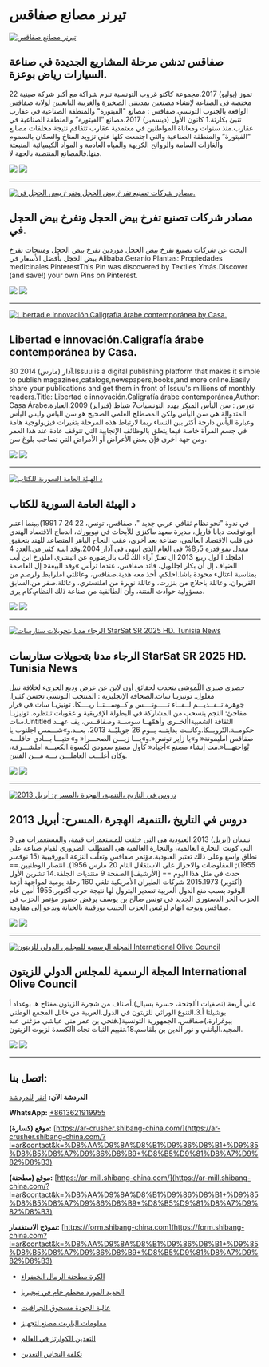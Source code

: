 # تيرنر مصانع صفاقس

<a href="https://swt.shibang-china.com/?l=ar&img&k=%D8%AA%D9%8A%D8%B1%D9%86%D8%B1+%D9%85%D8%B5%D8%A7%D9%86%D8%B9+%D8%B5%D9%81%D8%A7%D9%82%D8%B3" target="_blank">![تيرنر مصانع صفاقس](http://static.shibang-china.com/all-800x300/131.jpg)</a>

## صفاقس تدشن مرحلة المشاريع الجديدة في صناعة السيارات رياض بوعزة.
22 تموز (يوليو) 2017.مجموعة كاكتو غروب التونسية تبرم شراكة مع أكبر شركة صينية مختصة في الصناعة لإنشاء مصنعين بمدينتي الصخيرة والغريبة التابعتين لولاية صفاقس الواقعة بالجنوب التونسي.صفاقس : مصانع &quot;الفيتورة&quot; والمنطقة الصناعية في عقارب تنبئ بكارثة.1 كانون الأول (ديسمبر) 2017.مصانع “الفيتورة” والمنطقة الصناعية في عقارب.منذ سنوات ومعاناة المواطنين في معتمدية عقارب تتفاقم نتيجة مخلفات مصانع “الفيتورة” والمنطقة الصناعية والتي اجتمعت كلها علي تزويد المناخ والسكان بالسموم والغازات السامة والروائح الكريهة والمياه العادمة و المواد الكيميائية المنبعثة منها.فالمصانع المنتصبة بالجهة لا.


<a href="https://whatsapp.shibangsoft.com/WhatsApp.php" target="_blank" title="WhatsApp">![](http://static.shibang-china.com/icon/whatsapp.png)</a> <a href="https://swt.shibang-china.com/?l=ar&icon&k=%D8%AA%D9%8A%D8%B1%D9%86%D8%B1+%D9%85%D8%B5%D8%A7%D9%86%D8%B9+%D8%B5%D9%81%D8%A7%D9%82%D8%B3" target="_blank">![](http://static.shibang-china.com/icon/chat-ar.png)</a>

---

<a href="https://swt.shibang-china.com/?l=ar&img&k=%D8%AA%D9%8A%D8%B1%D9%86%D8%B1+%D9%85%D8%B5%D8%A7%D9%86%D8%B9+%D8%B5%D9%81%D8%A7%D9%82%D8%B3" target="_blank">![مصادر شركات تصنيع تفرخ بيض الحجل وتفرخ بيض الحجل في.](http://static.shibang-china.com/all-800x300/1473.jpg)</a>

## مصادر شركات تصنيع تفرخ بيض الحجل وتفرخ بيض الحجل في.
البحث عن شركات تصنيع تفرخ بيض الحجل موردين تفرخ بيض الحجل ومنتجات تفرخ بيض الحجل بأفضل الأسعار في Alibaba.Geranio Plantas: Propiedades medicinales PinterestThis Pin was discovered by Textiles Ymás.Discover (and save!) your own Pins on Pinterest.


<a href="https://whatsapp.shibangsoft.com/WhatsApp.php" target="_blank" title="WhatsApp">![](http://static.shibang-china.com/icon/whatsapp.png)</a> <a href="https://swt.shibang-china.com/?l=ar&icon&k=%D8%AA%D9%8A%D8%B1%D9%86%D8%B1+%D9%85%D8%B5%D8%A7%D9%86%D8%B9+%D8%B5%D9%81%D8%A7%D9%82%D8%B3" target="_blank">![](http://static.shibang-china.com/icon/chat-ar.png)</a>

---

<a href="https://swt.shibang-china.com/?l=ar&img&k=%D8%AA%D9%8A%D8%B1%D9%86%D8%B1+%D9%85%D8%B5%D8%A7%D9%86%D8%B9+%D8%B5%D9%81%D8%A7%D9%82%D8%B3" target="_blank">![Libertad e innovación.Caligrafía árabe contemporánea by Casa.](http://static.shibang-china.com/all-800x300/1270.jpg)</a>

## Libertad e innovación.Caligrafía árabe contemporánea by Casa.
30 آذار (مارس) 2014.Issuu is a digital publishing platform that makes it simple to publish magazines,catalogs,newspapers,books,and more online.Easily share your publications and get them in front of Issuu&#39;s millions of monthly readers.Title: Libertad e innovación.Caligrafía árabe contemporánea,Author: Casa Árabe.تورس : سن اليأس المبكر يهدد التونسيات7 شباط (فبراير) 2009.العبارة المتدوالة هي سن اليأس ولكن المصطلح العلمي الصحيح هو سن الياس وليس اليأس وعبارة اليأس دارجة أكثر بين النساء ربما لارتباط هذه المرحلة بتغيرات فيزيولوجية هامة في جسم المرأة خاصة فيما يتعلق بالوظائف الإنجابية التي تتوقف عادة عند هذا العمر ومن جهة أخرى فإن بعض الأعراض أو الأمراض التي تصاحب بلوغ سن.


<a href="https://whatsapp.shibangsoft.com/WhatsApp.php" target="_blank" title="WhatsApp">![](http://static.shibang-china.com/icon/whatsapp.png)</a> <a href="https://swt.shibang-china.com/?l=ar&icon&k=%D8%AA%D9%8A%D8%B1%D9%86%D8%B1+%D9%85%D8%B5%D8%A7%D9%86%D8%B9+%D8%B5%D9%81%D8%A7%D9%82%D8%B3" target="_blank">![](http://static.shibang-china.com/icon/chat-ar.png)</a>

---

<a href="https://swt.shibang-china.com/?l=ar&img&k=%D8%AA%D9%8A%D8%B1%D9%86%D8%B1+%D9%85%D8%B5%D8%A7%D9%86%D8%B9+%D8%B5%D9%81%D8%A7%D9%82%D8%B3" target="_blank">![د الهيئة العامة السورية للكتاب](http://static.shibang-china.com/all-800x300/1077.jpg)</a>

## د الهيئة العامة السورية للكتاب
في ندوة &quot;نحو نظام ثقافي عربي جديد &quot;، صفاقس، تونس، 22 24 7 1991).بينما اعتبر أبو.توقعت ديانا فاريل، مديرة معهد ماكنزي للأبحاث في نيويورك، اندماج الاقتصاد الهندي في قلب الاقتصاد العالمي، صناعة بعد أخرى، عقب النجاح الباهر المتصاعد للهند بتحقيق معدل نمو قدره 5ر8% في العام الذي انتهى في آذار 2004.وقد انتبه كثير من.العدد 4 املجلد األول ربيع 2013 ال تعبرِّ آراء الكُ تَّاب بالرضورة عن اتيشري املؤرخ ابن أيب الضياف إل أن بكار اجللويل، قائد صفاقس، عندما ترأس »وفد البيعة« إل العاصمة بمناسبة اعتالء محودة باشا.احلكم، أخذ معه هدية.صفاقس، وعائلتي املرابط ولرصم من القريوان، وعائلة باحلاج من بنزرت، وعائلة نويرة من املنستري، وعائلة.صفر من.السابق مسؤولية حوادث الفتنة، وأن الطائفية من صناعة ذلك النظام.كام يرى.


<a href="https://whatsapp.shibangsoft.com/WhatsApp.php" target="_blank" title="WhatsApp">![](http://static.shibang-china.com/icon/whatsapp.png)</a> <a href="https://swt.shibang-china.com/?l=ar&icon&k=%D8%AA%D9%8A%D8%B1%D9%86%D8%B1+%D9%85%D8%B5%D8%A7%D9%86%D8%B9+%D8%B5%D9%81%D8%A7%D9%82%D8%B3" target="_blank">![](http://static.shibang-china.com/icon/chat-ar.png)</a>

---

<a href="https://swt.shibang-china.com/?l=ar&img&k=%D8%AA%D9%8A%D8%B1%D9%86%D8%B1+%D9%85%D8%B5%D8%A7%D9%86%D8%B9+%D8%B5%D9%81%D8%A7%D9%82%D8%B3" target="_blank">![الرجاء مدنا بتحويلات ستارسات StarSat SR 2025 HD. Tunisia News](http://static.shibang-china.com/all-800x300/1415.jpg)</a>

## الرجاء مدنا بتحويلات ستارسات StarSat SR 2025 HD. Tunisia News
حصري صبري اللّموشي يتحدث لحقائق أون لاين عن عرض وديع الجريء لخلافة نبيل معلول. تونيزيـا سات.الصحافة الإنجليزية : المنتخب التونسي تحسن كثيرا. جوهرة.تــقــديـــم لــقــاء تـــــونــــس و كــوســـتــا ريــــكا. تونيزيـا سات.في قرار مفاجئ: النجم ينسحب من المشاركة في البطولة الإفريقية و عقوبات تنتظره. تونيزيـا سات.Untitled الثقافة الشعبيةاألخــرى وأهمّهــا سوســة وصفاقــس، يف عهــد حكومــة.التّرويــكا.وكانــت بدايتــه يــوم 26 جويليّــة 2013، بعــد.و»شـــمس اجلنوب يا صفاقس امليمونة« و»يا زاير تونس«.و»يـــا زيـــن الصحـــرا« و»حتيـــا بـــادي حافلـــه بْوَاحتهـــا«.مت إنشاء مصنع »أجياد« كأول مصنع سعودي لكسوة.الكعبـــة املشـــرفة، وكان أغلـــب العاملـــن بـــه مـــن الفنين.


<a href="https://whatsapp.shibangsoft.com/WhatsApp.php" target="_blank" title="WhatsApp">![](http://static.shibang-china.com/icon/whatsapp.png)</a> <a href="https://swt.shibang-china.com/?l=ar&icon&k=%D8%AA%D9%8A%D8%B1%D9%86%D8%B1+%D9%85%D8%B5%D8%A7%D9%86%D8%B9+%D8%B5%D9%81%D8%A7%D9%82%D8%B3" target="_blank">![](http://static.shibang-china.com/icon/chat-ar.png)</a>

---

<a href="https://swt.shibang-china.com/?l=ar&img&k=%D8%AA%D9%8A%D8%B1%D9%86%D8%B1+%D9%85%D8%B5%D8%A7%D9%86%D8%B9+%D8%B5%D9%81%D8%A7%D9%82%D8%B3" target="_blank">![دروس في التاريخ ،التنمية، الهجرة ،المسرح: أبريل 2013](http://static.shibang-china.com/all-800x300/174.jpg)</a>

## دروس في التاريخ ،التنمية، الهجرة ،المسرح: أبريل 2013
9 نيسان (إبريل) 2013.العبودية هي التي خلقت للمستعمرات قيمة، والمستعمرات هي التي كونت التجارة العالمية، والتجارة العالمية هي المتطلب الضروري لقيام صناعة على نطاق واسع.وعلى ذلك تعتبر العبودية.مؤتمر صفاقس وتغلّب النزعة البورقيبية (15 نوفمبر 1955); المفاوضات والاحراز على الاستقلال التام 20 مارس 1956). انتصار الوطنيين.== حدث في مثل هذا اليوم == [الأرشيف] الصفحة 9 منتديات الجلفة.14 تشرين الأول (أكتوبر) 2015.1973 شركات الطيران الأمريكية تلغي 160 رحلة يومية لمواجهة أزمة الوقود بسبب منع الدول العربية تصدير البترول لها نتيجة حرب أكتوبر.1955 أمين عام الحزب الحر الدستوري الجديد في تونس صالح بن يوسف يرفض حضور مؤتمر الحزب في صفاقس ويوجه اتهام لرئيس الحزب الحبيب بورقيبة بالخيانة ويدعو إلى مقاومة.


<a href="https://whatsapp.shibangsoft.com/WhatsApp.php" target="_blank" title="WhatsApp">![](http://static.shibang-china.com/icon/whatsapp.png)</a> <a href="https://swt.shibang-china.com/?l=ar&icon&k=%D8%AA%D9%8A%D8%B1%D9%86%D8%B1+%D9%85%D8%B5%D8%A7%D9%86%D8%B9+%D8%B5%D9%81%D8%A7%D9%82%D8%B3" target="_blank">![](http://static.shibang-china.com/icon/chat-ar.png)</a>

---

<a href="https://swt.shibang-china.com/?l=ar&img&k=%D8%AA%D9%8A%D8%B1%D9%86%D8%B1+%D9%85%D8%B5%D8%A7%D9%86%D8%B9+%D8%B5%D9%81%D8%A7%D9%82%D8%B3" target="_blank">![المجلة الرسمية للمجلس الدولي للزيتون International Olive Council](http://static.shibang-china.com/all-800x300/650.jpg)</a>

## المجلة الرسمية للمجلس الدولي للزيتون International Olive Council
على أربعة (نصفيات األجنحة، حسرة بسيال).أصناف من شجرة الزيتون.مفتاح هـ بوغداد أ بوشيلتا أ.3.التنوع الوراثي للزيتون في الدول.العربية من خالل المجمع الوطني ببوغرارة.)صفاقس، الجمهورية التونسية(.فتحي بن عمر منى عياشي مزغني عبد المجيد.اليانقي و نور الدين بن بلقاسم.18.تقييم الثبات تجاه األكسدة لزيوت الزيتون.

<a href="https://whatsapp.shibangsoft.com/WhatsApp.php" target="_blank" title="WhatsApp">![](http://static.shibang-china.com/icon/whatsapp.png)</a> <a href="https://swt.shibang-china.com/?l=ar&icon&k=%D8%AA%D9%8A%D8%B1%D9%86%D8%B1+%D9%85%D8%B5%D8%A7%D9%86%D8%B9+%D8%B5%D9%81%D8%A7%D9%82%D8%B3" target="_blank">![](http://static.shibang-china.com/icon/chat-ar.png)</a>

---
## اتصل بنا:

**الدردشة الآن:** [انقر للدردشة](https://swt.shibang-china.com?l=ar&contact&k=%D8%AA%D9%8A%D8%B1%D9%86%D8%B1+%D9%85%D8%B5%D8%A7%D9%86%D8%B9+%D8%B5%D9%81%D8%A7%D9%82%D8%B3)

**WhatsApp:**  [+8613621919955](https://whatsapp.shibangsoft.com/WhatsApp.php)

**موقع (كسارة):** [https://ar-crusher.shibang-china.com/](https://ar-crusher.shibang-china.com/?l=ar&contact&k=%D8%AA%D9%8A%D8%B1%D9%86%D8%B1+%D9%85%D8%B5%D8%A7%D9%86%D8%B9+%D8%B5%D9%81%D8%A7%D9%82%D8%B3)

**موقع (مطحنة):** [https://ar-mill.shibang-china.com/](https://ar-mill.shibang-china.com/?l=ar&contact&k=%D8%AA%D9%8A%D8%B1%D9%86%D8%B1+%D9%85%D8%B5%D8%A7%D9%86%D8%B9+%D8%B5%D9%81%D8%A7%D9%82%D8%B3)

**نموذج الاستفسار:** [https://form.shibang-china.com](https://form.shibang-china.com?l=ar&contact&k=%D8%AA%D9%8A%D8%B1%D9%86%D8%B1+%D9%85%D8%B5%D8%A7%D9%86%D8%B9+%D8%B5%D9%81%D8%A7%D9%82%D8%B3)

* [الكرة مطحنة الرمال الخضراء](../28/%D8%A7%D9%84%D9%83%D8%B1%D8%A9%20%D9%85%D8%B7%D8%AD%D9%86%D8%A9%20%D8%A7%D9%84%D8%B1%D9%85%D8%A7%D9%84%20%D8%A7%D9%84%D8%AE%D8%B6%D8%B1%D8%A7%D8%A1.md)

* [الحديد المورد محطم خام في نيجيريا](../26/%D8%A7%D9%84%D8%AD%D8%AF%D9%8A%D8%AF%20%D8%A7%D9%84%D9%85%D9%88%D8%B1%D8%AF%20%D9%85%D8%AD%D8%B7%D9%85%20%D8%AE%D8%A7%D9%85%20%D9%81%D9%8A%20%D9%86%D9%8A%D8%AC%D9%8A%D8%B1%D9%8A%D8%A7.md)

* [عالية الجودة مسحوق الجرافيت](../26/%D8%B9%D8%A7%D9%84%D9%8A%D8%A9%20%D8%A7%D9%84%D8%AC%D9%88%D8%AF%D8%A9%20%D9%85%D8%B3%D8%AD%D9%88%D9%82%20%D8%A7%D9%84%D8%AC%D8%B1%D8%A7%D9%81%D9%8A%D8%AA.md)

* [معلومات الباريت مصنع لتجهيز](../27/%D9%85%D8%B9%D9%84%D9%88%D9%85%D8%A7%D8%AA%20%D8%A7%D9%84%D8%A8%D8%A7%D8%B1%D9%8A%D8%AA%20%D9%85%D8%B5%D9%86%D8%B9%20%D9%84%D8%AA%D8%AC%D9%87%D9%8A%D8%B2.md)

* [التعدين الكوارتز في العالم](../27/%D8%A7%D9%84%D8%AA%D8%B9%D8%AF%D9%8A%D9%86%20%D8%A7%D9%84%D9%83%D9%88%D8%A7%D8%B1%D8%AA%D8%B2%20%D9%81%D9%8A%20%D8%A7%D9%84%D8%B9%D8%A7%D9%84%D9%85.md)

* [تكلفة النحاس التعدين](../26/%D8%AA%D9%83%D9%84%D9%81%D8%A9%20%D8%A7%D9%84%D9%86%D8%AD%D8%A7%D8%B3%20%D8%A7%D9%84%D8%AA%D8%B9%D8%AF%D9%8A%D9%86.md)